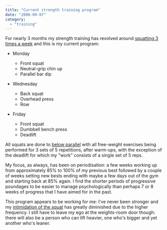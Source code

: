 ```yaml
---
title: "Current strength training program"
date: "2008-09-07"
category:
  - "training"
---
```


For nearly 3 months my strength training has revolved around [squatting 3 times a week](/2008/06/27/squatting-3-times-a-week-and-a-return-to-early-morning-training) and this is my current program:

- Monday
    - Front squat
    - Neutral-grip chin up
    - Parallel bar dip

- Wednesday
    - Back squat
    - Overhead press
    - Row

- Friday
    - Front squat
    - Dumbbell bench press
    - Deadlift

All squats are done to [below parallel](http://www.cbass.com/Squats.htm) with all free-weight exercises being performed for 3 sets of 5 repetitions, after warm-ups, with the exception of the deadlift for which my "work" consists of a single set of 5 reps.

My focus, as always, has been on periodisation: a few weeks working up from approximately 85% to 100% of my previous best followed by a couple of weeks setting new bests ending with maybe a few days out of the gym and starting back at 85% again. I find the shorter periods of progressive poundages to be easier to manage psychologically than perhaps 7 or 8 weeks of progress that I have aimed for in the past.

This program appears to be working for me: I've never been stronger and my [intimidation of the squat](/2006/09/01/squat-or-rot/) has greatly diminished due to the higher frequency. I still have to leave my ego at the weights-room door though: there will also be a person who can lift heavier, one who's bigger and yet another who's leaner.
